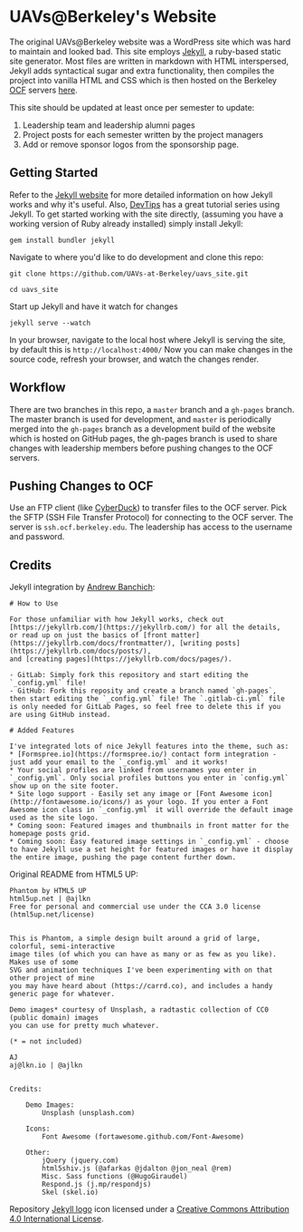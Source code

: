 # UAVs@Berkeley's Website

The original UAVs@Berkeley website was a WordPress site which was hard to maintain and looked bad. This site employs [Jekyll](https://jekyllrb.com/), a ruby-based static site generator. Most files are written in markdown with HTML interspersed, Jekyll adds syntactical sugar and extra functionality, then compiles the project into vanilla HTML and CSS which is then hosted on the Berkeley [OCF](https://www.ocf.berkeley.edu/) servers [here](uav.berkeley.edu).

This site should be updated at least once per semester to update:
1. Leadership team and leadership alumni pages
2. Project posts for each semester written by the project managers
3. Add or remove sponsor logos from the sponsorship page.

## Getting Started
Refer to the [Jekyll website](https://jekyllrb.com/) for more detailed information on how Jekyll works and why it's useful. Also, [DevTips](https://www.youtube.com/watch?v=iWowJBRMtpc) has a great tutorial series using Jekyll. To get started working with the site directly, (assuming you have a working version of Ruby already installed) simply install Jekyll:

```gem install bundler jekyll```

Navigate to where you'd like to do development and clone this repo:

```git clone https://github.com/UAVs-at-Berkeley/uavs_site.git```

```cd uavs_site```

Start up Jekyll and have it watch for changes

```jekyll serve --watch```

In your browser, navigate to the local host where Jekyll is serving the site, by default this is ```http://localhost:4000/```
Now you can make changes in the source code, refresh your browser, and watch the changes render.

## Workflow
There are two branches in this repo, a ```master``` branch and a ```gh-pages``` branch. The master branch is used for development, and ```master``` is periodically merged into the ```gh-pages``` branch as a development build of the website which is hosted on GitHub pages, the gh-pages branch is used to share changes with leadership members before pushing changes to the OCF servers.

## Pushing Changes to OCF
Use an FTP client (like [CyberDuck](https://cyberduck.io/)) to transfer files to the OCF server. Pick the SFTP (SSH File Transfer Protocol) for connecting to the OCF server. The server is ```ssh.ocf.berkeley.edu```. The leadership has access to the username and password. 


## Credits
Jekyll integration by [Andrew Banchich](https://github.com/andrewbanchich/phantom-jekyll-theme):
```
# How to Use

For those unfamiliar with how Jekyll works, check out [https://jekyllrb.com/](https://jekyllrb.com/) for all the details, 
or read up on just the basics of [front matter](https://jekyllrb.com/docs/frontmatter/), [writing posts](https://jekyllrb.com/docs/posts/), 
and [creating pages](https://jekyllrb.com/docs/pages/).

- GitLab: Simply fork this repository and start editing the `_config.yml` file!  
- GitHub: Fork this reposity and create a branch named `gh-pages`, then start editing the `_config.yml` file! The `.gitlab-ci.yml` file is only needed for GitLab Pages, so feel free to delete this if you are using GitHub instead.

# Added Features

I've integrated lots of nice Jekyll features into the theme, such as:
* [Formspree.io](https://formspree.io/) contact form integration - just add your email to the `_config.yml` and it works!
* Your social profiles are linked from usernames you enter in `_config.yml`. Only social profiles buttons you enter in `config.yml` show up on the site footer.
* Site logo support - Easily set any image or [Font Awesome icon](http://fontawesome.io/icons/) as your logo. If you enter a Font Awesome icon class in `_config.yml` it will override the default image used as the site logo.
* Coming soon: Featured images and thumbnails in front matter for the homepage posts grid.
* Coming soon: Easy featured image settings in `_config.yml` - choose to have Jekyll use a set height for featured images or have it display the entire image, pushing the page content further down.
```

Original README from HTML5 UP:

```
Phantom by HTML5 UP
html5up.net | @ajlkn
Free for personal and commercial use under the CCA 3.0 license (html5up.net/license)


This is Phantom, a simple design built around a grid of large, colorful, semi-interactive
image tiles (of which you can have as many or as few as you like). Makes use of some
SVG and animation techniques I've been experimenting with on that other project of mine
you may have heard about (https://carrd.co), and includes a handy generic page for whatever.

Demo images* courtesy of Unsplash, a radtastic collection of CC0 (public domain) images
you can use for pretty much whatever.

(* = not included)

AJ
aj@lkn.io | @ajlkn


Credits:

	Demo Images:
		Unsplash (unsplash.com)

	Icons:
		Font Awesome (fortawesome.github.com/Font-Awesome)

	Other:
		jQuery (jquery.com)
		html5shiv.js (@afarkas @jdalton @jon_neal @rem)
		Misc. Sass functions (@HugoGiraudel)
		Respond.js (j.mp/respondjs)
		Skel (skel.io)
```

Repository [Jekyll logo](https://github.com/jekyll/brand) icon licensed under a [Creative Commons Attribution 4.0 International License](http://choosealicense.com/licenses/cc-by-4.0/).
